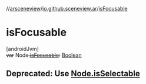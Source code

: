//[arsceneview](../../index.md)/[io.github.sceneview.ar](index.md)/[isFocusable](is-focusable.md)

# isFocusable

[androidJvm]\
~~var~~ Node~~.~~[~~isFocusable~~](is-focusable.md)~~:~~ [Boolean](https://kotlinlang.org/api/latest/jvm/stdlib/kotlin/-boolean/index.html)

##  Deprecated: Use [Node.isSelectable](../io.github.sceneview.ar.node.infos/-tap-ar-plane-info-node/index.md#127424861%2FProperties%2F-58641720)

